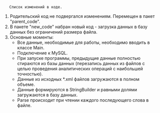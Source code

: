        Список изменений в коде.

1. Родительский код не подвергался изменениям. Перемещен в пакет "parent_code".
2. В пакете "new_code" набран новый код - загрузка данных в базу данных без ограничений размера файла.
3. Основные моменты:
    - Все данные, необходимые для работы, необходимо вводить в классе Main.
    - Подключение к MySQL.
    - При запуске программы, предыдущие данные полностью стираются из базы данных
      (перезапись данных из файлов с целью проведения аналитических операций с наибольшей точностью).
    - Данные из исходных *.xml файлов загружаются в полном объеме.
    - Данные формируются в StringBuilder и равными долями загружаются в базу данных.
    - Parse происходит при чтении каждого последующего слова в файле.
   
   